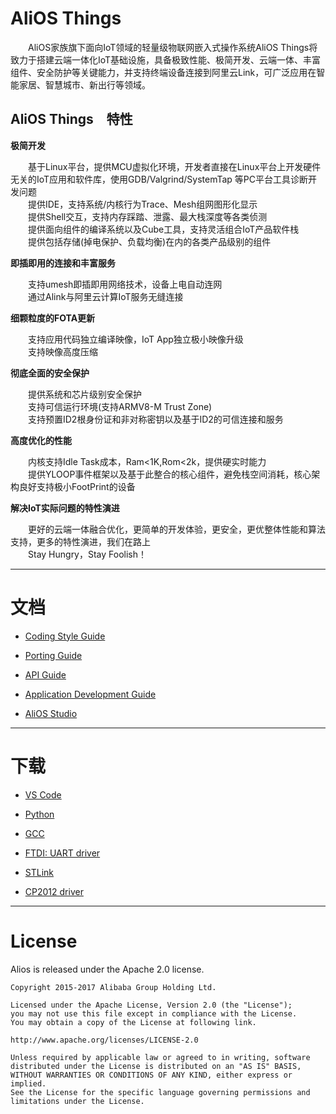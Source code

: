 # AliOS Things  
　　AliOS家族旗下面向IoT领域的轻量级物联网嵌入式操作系统AliOS Things将致力于搭建云端一体化IoT基础设施，具备极致性能、极简开发、云端一体、丰富组件、安全防护等关键能力，并支持终端设备连接到阿里云Link，可广泛应用在智能家居、智慧城市、新出行等领域。
  
## AliOS Things　特性

**极简开发**  

　　基于Linux平台，提供MCU虚拟化环境，开发者直接在Linux平台上开发硬件无关的IoT应用和软件库，使用GDB/Valgrind/SystemTap 等PC平台工具诊断开发问题  
　　提供IDE，支持系统/内核行为Trace、Mesh组网图形化显示  
　　提供Shell交互，支持内存踩踏、泄露、最大栈深度等各类侦测  
　　提供面向组件的编译系统以及Cube工具，支持灵活组合IoT产品软件栈  
　　提供包括存储(掉电保护、负载均衡)在内的各类产品级别的组件
  
**即插即用的连接和丰富服务**  

　　支持umesh即插即用网络技术，设备上电自动连网  
　　通过Alink与阿里云计算IoT服务无缝连接

**细颗粒度的FOTA更新**  

　　支持应用代码独立编译映像，IoT App独立极小映像升级  
　　支持映像高度压缩

**彻底全面的安全保护**
  
　　提供系统和芯片级别安全保护  
　　支持可信运行环境(支持ARMV8-M Trust Zone)  
　　支持预置ID2根身份证和非对称密钥以及基于ID2的可信连接和服务

**高度优化的性能**
  
　　内核支持Idle Task成本，Ram<1K,Rom<2k，提供硬实时能力  
　　提供YLOOP事件框架以及基于此整合的核心组件，避免栈空间消耗，核心架构良好支持极小FootPrint的设备

**解决IoT实际问题的特性演进**
  
　　更好的云端一体融合优化，更简单的开发体验，更安全，更优整体性能和算法支持，更多的特性演进，我们在路上  
　　Stay Hungry，Stay Foolish！

-----

# 文档

  * [Coding Style Guide](https://github.com/alibaba/AliOS-Things/wiki/AliOS-Things-Coding-Style-Guide)

  * [Porting Guide](https://github.com/alibaba/AliOS-Things/wiki/AliOS-Things-Porting-Guide)

  * [API Guide](https://github.com/alibaba/AliOS-Things/wiki/AliOS-Things-API-Guide)

  * [Application Development Guide](https://github.com/alibaba/AliOS-Things/wiki/AliOS-Things-APP-DEV-Guide)

  * [AliOS Studio](https://github.com/alibaba/AliOS-Things/wiki/AliOS-Things-Studio)

------

# 下载

  * [VS Code](https://code.visualstudio.com)

  * [Python](https://www.python.org/downloads/)

  * [GCC](https://launchpad.net/gcc-arm-embedded/+download)

  * [FTDI: UART driver](http://www.ftdichip.com/Drivers/D2XX.htm)

  * [STLink](http://www.st.com/content/st_com/en/products/development-tools/hardware-development-tools/development-tool-hardware-for-mcus/debug-hardware-for-mcus/debug-hardware-for-stm32-mcus/st-link-v2.html)

  * [CP2012 driver](https://www.silabs.com/products/development-tools/software/usb-to-uart-bridge-vcp-drivers)

------

# License

  Alios is released under the Apache 2.0 license.

    Copyright 2015-2017 Alibaba Group Holding Ltd.

    Licensed under the Apache License, Version 2.0 (the "License");
    you may not use this file except in compliance with the License.
    You may obtain a copy of the License at following link.

    http://www.apache.org/licenses/LICENSE-2.0

    Unless required by applicable law or agreed to in writing, software
    distributed under the License is distributed on an "AS IS" BASIS,
    WITHOUT WARRANTIES OR CONDITIONS OF ANY KIND, either express or implied.
    See the License for the specific language governing permissions and
    limitations under the License.
